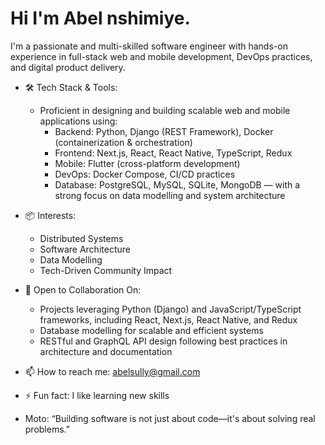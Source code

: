 
# Hi I'm Abel nshimiye.

I'm a passionate and multi-skilled software engineer with hands-on experience in full-stack web and mobile development, DevOps practices, and digital product delivery. 

- 🛠 Tech Stack & Tools:
   - Proficient in designing and building scalable web and mobile applications using:
        - Backend: Python, Django (REST Framework), Docker (containerization & orchestration)
        - Frontend: Next.js, React, React Native, TypeScript, Redux
        - Mobile: Flutter (cross-platform development)
        - DevOps: Docker Compose, CI/CD practices
        - Database: PostgreSQL, MySQL, SQLite, MongoDB — with a strong focus on data modelling and system architecture
     
- 📦 Interests:
     - Distributed Systems
     - Software Architecture
     - Data Modelling
     - Tech-Driven Community Impact
       
- 🤝 Open to Collaboration On:
     - Projects leveraging Python (Django) and JavaScript/TypeScript frameworks, including React, Next.js, React Native, and Redux
     - Database modelling for scalable and efficient systems
     - RESTful and GraphQL API design following best practices in architecture and documentation
  
- 📫 How to reach me: abelsully@gmail.com
- ⚡ Fun fact: I like learning new skills
- Moto: “Building software is not just about code—it's about solving real problems.”


